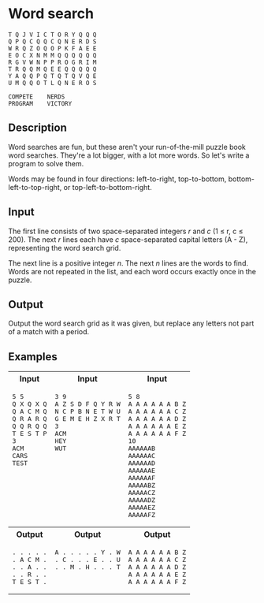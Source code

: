 # Word search

```
T Q J V I C T O R Y Q Q Q
Q P Q C Q Q C Q N E R D S
W R Q Z O Q O P K F A E E
E O C X N M M Q Q Q Q Q Q
R G V W N P P R O G R I M
T R Q Q M Q E E Q Q Q Q Q
Y A Q Q P Q T Q T Q V Q E
U M Q Q O T L Q N E R O S

COMPETE    NERDS
PROGRAM    VICTORY
```

## Description

Word searches are fun, but these aren't your run-of-the-mill puzzle book word searches. They're a lot bigger, with a lot more words. So let's write a program to solve them.

Words may be found in four directions: left-to-right, top-to-bottom, bottom-left-to-top-right, or top-left-to-bottom-right. 

## Input

The first line consists of two space-separated integers *r* and *c* (1 ≤ r, c ≤ 200). The next *r* lines each have *c* space-separated capital letters (A - Z), representing the word search grid.

The next line is a positive integer *n*. The next *n* lines are the words to find. Words are not repeated in the list, and each word occurs exactly once in the puzzle.

## Output

Output the word search grid as it was given, but replace any letters not part of a match with a period.

## Examples

<table>
    <tr>
        <th>Input</th>
        <th>Input</th>
        <th>Input</th>
    </tr>
    <tr>
        <td valign="top">
<pre>5 5
Q X Q X Q
Q A C M Q
Q R A R Q
Q Q R Q Q
T E S T P
3
ACM
CARS
TEST</pre>
        </td>
        <td valign="top">
<pre>3 9
A Z S D F Q Y R W
N C P B N E T W U
G E M E H Z X R T
3
ACM
HEY
WUT</pre>
        </td>
        <td valign="top">
<pre>5 8
A A A A A A B Z
A A A A A A C Z
A A A A A A D Z
A A A A A A E Z
A A A A A A F Z
10
AAAAAAB
AAAAAAC
AAAAAAD
AAAAAAE
AAAAAAF
AAAAABZ
AAAAACZ
AAAAADZ
AAAAAEZ
AAAAAFZ</pre>
        </td>
    </tr>
    <tr>
        <th>Output</th>
        <th>Output</th>
        <th>Output</th>
    </tr>
    <tr>
        <td valign="top">
<pre>. . . . .
. A C M .
. . A . .
. . R . .
T E S T .</pre>
        </td>
        <td valign="top">
<pre>A . . . . . Y . W
. C . . . E . . U
. . M . H . . . T</pre>
        </td>
        <td valign="top">
<pre>A A A A A A B Z
A A A A A A C Z
A A A A A A D Z
A A A A A A E Z
A A A A A A F Z</pre>
        </td>
    </tr>
</table>
